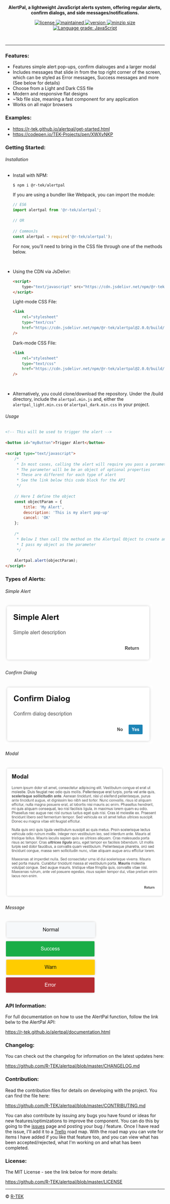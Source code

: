 <p align="center">
    <b>AlertPal, a lightweight JavaScript alerts system, offering regular alerts, confirm dialogs, and side messages/notifications.</b>
</p>

<p align="center">
    <a href="https://github.com/R-TEK/alertpal/blob/master/LICENSE">
        <img src="https://badgen.net/github/license/R-TEK/alertpal?color=ff0000" alt="license" />
    </a>
    <a href="https://github.com/R-TEK/alertpal/graphs/contributors">
        <img src="https://badgen.net/badge/maintained/Yes?color=008c17" alt="maintained" />
    </a>
    <a href="https://www.npmjs.com/package/@r-tek/alertpal">
        <img src="https://badgen.net/npm/v/@r-tek/alertpal?color=7000c5" alt="version" />
    </a>
    <a href="https://bundlephobia.com/result?p=@r-tek/alertpal@2.0.0">
        <img src="https://badgen.net/bundlephobia/minzip/@r-tek/alertpal?color=158fcc" alt="minzip size" />
    </a>
    <a href="https://lgtm.com/projects/g/R-TEK/alertpal/context:javascript">
        <img alt="Language grade: JavaScript" src="https://img.shields.io/lgtm/grade/javascript/g/R-TEK/alertpal.svg?logo=lgtm&logoWidth=18" alt="lgtm code quality" />
    </a>
</p>

<br/>

---

### Features:

-   Features simple alert pop-ups, confirm dialouges and a larger modal
-   Includes messages that slide in from the top right corner of the screen, which can be styled as Error messages, Success messages and more (See below for details)
-   Choose from a Light and Dark CSS file
-   Modern and responsive flat designs
-   ~1kb file size, meaning a fast component for any application
-   Works on all major browsers

### Examples:

-   https://r-tek.github.io/alertpal/get-started.html
-   https://codepen.io/TEK-Projects/pen/XWXvNKP

### Getting Started:

###### Installation

-   Install with NPM:

    ```shell
    $ npm i @r-tek/alertpal
    ```

    If you are using a bundler like Webpack, you can import the module:

    ```javascript
    // ES6
    import alertpal from '@r-tek/alertpal';

    // OR

    // CommonJs
    const alertpal = require('@r-tek/alertpal');
    ```

    For now, you'll need to bring in the CSS file through one of the methods below.

<br />

-   Using the CDN via JsDelivr:

    ```html
    <script>
    	type="text/javascript" src="https://cdn.jsdelivr.net/npm/@r-tek/alertpal@2.0.0/build/alertpal.min.js"
    </script>
    ```

    Light-mode CSS File:

    ```html
    <link
    	rel="stylesheet"
    	type="text/css"
    	href="https://cdn.jsdelivr.net/npm/@r-tek/alertpal@2.0.0/build/alertpal_light.min.css"
    />
    ```

    Dark-mode CSS File:

    ```html
    <link
    	rel="stylesheet"
    	type="text/css"
    	href="https://cdn.jsdelivr.net/npm/@r-tek/alertpal@2.0.0/build/alertpal_dark.min.css"
    />
    ```

<br />

-   Alternatively, you could clone/download the repository. Under the /build directory, include the `alertpal.min.js` and, either the `alertpal_light.min.css` or `alertpal_dark.min.css` in your project.

###### Usage

```html
<!-- This will be used to trigger the alert -->

<button id="myButton">Trigger Alert</button>

<script type="text/javascript">
	/*
	 * In most cases, calling the alert will require you pass a parameter
	 * The parameter will be be an object of optional properties
	 * These are different for each type of alert
	 * See the link below this code block for the API
	 */

	// Here I define the object
	const objectParam = {
	    title: 'My Alert',
	    description: 'This is my alert pop-up'
	    cancel: 'OK'
	};

	/*
	 * Below I then call the method on the Alertpal Object to create an alert
	 * I pass my object as the parameter
	 */

	Alertpal.alert(objectParam);
</script>
```

### Types of Alerts:

###### Simple Alert

![Simple Alert](./assets/img/simple_alert.png)

###### Confirm Dialog

![Confirm Dialog](./assets/img/confirm_dialog.png)

###### Modal

![Modal](./assets/img/modal.png)

###### Message

![Normal](./assets/img/message_normal.png)
![Success](./assets/img/message_success.png)
![Warn](./assets/img/message_warn.png)
![Error](./assets/img/message_error.png)

### API Information:

For full documentation on how to use the AlertPal function, follow the link belw to the AlertPal API:

https://r-tek.github.io/alertpal/documentation.html

### Changelog:

You can check out the changelog for information on the latest updates here:

https://github.com/R-TEK/alertpal/blob/master/CHANGELOG.md

### Contribution:

Read the contribution files for details on developing with the project. You can find the file here:

https://github.com/R-TEK/alertpal/blob/master/CONTRIBUTING.md

You can also contribute by issuing any bugs you have found or ideas for new features/optimizations to improve the component. You can do this by going to the [issues](https://github.com/R-TEK/alertpal/issues) page and posting your bug / feature. Once I have read the issue, I'll add it to a [Trello](https://trello.com/b/LYLtyuFd) road map. With the road map you can vote for items I have added if you like that feature too, and you can view what has been accepted/rejected, what I'm working on and what has been completed.

### License:

The MIT License - see the link below for more details:

https://github.com/R-TEK/alertpal/blob/master/LICENSE

---

&copy; [R-TEK](https://github.com/R-TEK)
